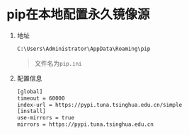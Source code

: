 # pip在本地配置永久镜像源

1. 地址

   ```txt
   C:\Users\Administrator\AppData\Roaming\pip
   ```

   > 文件名为`pip.ini`

2. 配置信息

   ```txt
   [global]
   timeout = 60000
   index-url = https://pypi.tuna.tsinghua.edu.cn/simple
   [install]
   use-mirrors = true
   mirrors = https://pypi.tuna.tsinghua.edu.cn
   ```

   

